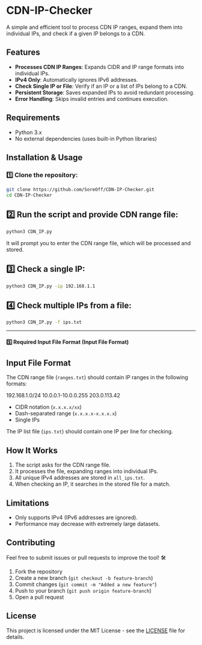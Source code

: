 # CDN-IP-Checker

A simple and efficient tool to process CDN IP ranges, expand them into individual IPs, and check if a given IP belongs to a CDN.

## Features

- **Processes CDN IP Ranges**: Expands CIDR and IP range formats into individual IPs.
- **IPv4 Only**: Automatically ignores IPv6 addresses.
- **Check Single IP or File**: Verify if an IP or a list of IPs belong to a CDN.
- **Persistent Storage**: Saves expanded IPs to avoid redundant processing.
- **Error Handling**: Skips invalid entries and continues execution.


## Requirements

- Python 3.x
- No external dependencies (uses built-in Python libraries)


## Installation & Usage

### 1️⃣ Clone the repository:
```sh
git clone https://github.com/SoreOff/CDN-IP-Checker.git
cd CDN-IP-Checker
```


## 2️⃣ Run the script and provide CDN range file:
```sh
python3 CDN_IP.py
```
It will prompt you to enter the CDN range file, which will be processed and stored.


## 3️⃣ Check a single IP:
```sh
python3 CDN_IP.py -ip 192.168.1.1
```


## 4️⃣ Check multiple IPs from a file:
```sh
python3 CDN_IP.py -f ips.txt
```

---

#### 5️⃣ ****Required Input File Format** (Input File Format)**

## Input File Format

The CDN range file (`ranges.txt`) should contain IP ranges in the following formats:

192.168.1.0/24 10.0.0.1-10.0.0.255 203.0.113.42

- CIDR notation (`x.x.x.x/xx`)
- Dash-separated range (`x.x.x.x-x.x.x.x`)
- Single IPs

The IP list file (`ips.txt`) should contain one IP per line for checking.



## How It Works

1. The script asks for the CDN range file.
2. It processes the file, expanding ranges into individual IPs.
3. All unique IPv4 addresses are stored in `all_ips.txt`.
4. When checking an IP, it searches in the stored file for a match.


## Limitations

- Only supports IPv4 (IPv6 addresses are ignored).
- Performance may decrease with extremely large datasets.


## Contributing

Feel free to submit issues or pull requests to improve the tool! 🛠️

1. Fork the repository
2. Create a new branch (`git checkout -b feature-branch`)
3. Commit changes (`git commit -m "Added a new feature"`)
4. Push to your branch (`git push origin feature-branch`)
5. Open a pull request


## License

This project is licensed under the MIT License - see the [LICENSE](LICENSE) file for details.







